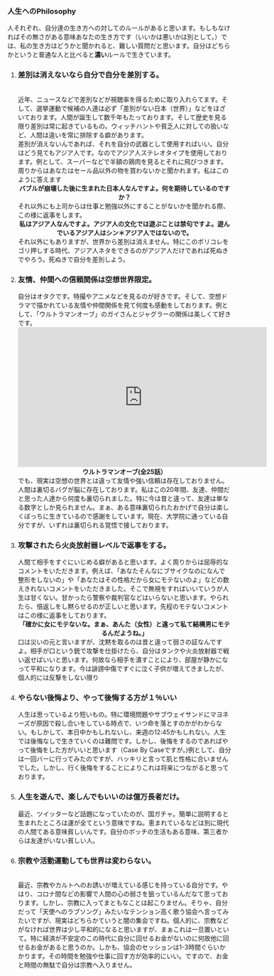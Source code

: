 <h3>人生へのPhilosophy</h3>
<p>人それぞれ、自分達の生き方への対してのルールがあると思います。もしもなければその無さがある意味あなたの生き方です（いいかは悪いかは別として。）では、私の生き方はどうかと聞かれると、難しい質問だと思います。自分はどちらかというと普通な人と比べると<b>濃い</b>ルールで生きています。</p>
<ol>
<li><h3>差別は消えないなら自分で自分を差別する。</h3><br/>
近年、ニュースなどで差別などが視聴率を得るために取り入れらてます。そして、選挙運動で候補の人達は必ず「差別がない日本（世界）」などをほざいております。人間が誕生して数千年もたっております。そして歴史を見る限り差別は常に起きているもの。ウィッチハントや貧乏人に対しての扱いなど、人間は違いを常に排除する癖があります。<br/>
差別が消えないんであれば、それを自分の武器として使用すればいい。自分はどう見てもアジア人です。なのでアジア人ステレオタイプを使用しております。例として、スーパーなどで半額の鶏肉を見るとそれに飛びつきます。周りからはあなたはセール品以外の物を買わないかと聞かれます。私はこのように答えます
<div style="text-align:center"><b>バブルが崩壊した後に生まれた日本人なんですよ。何を期待しているのですか？</b></div>
それ以外にも上司からは仕事と勉強以外にすることがないかを聞かれる際、この様に返事をします。
<div style="text-align:center"><b>私はアジア人なんですよ。アジア人の文化では遊ぶことは禁句ですよ。遊んでいるアジア人はシン＊アジア人ではないので。</b></div>
それ以外にもありますが、世界から差別は消えません。特にこのポリコレをゴリ押しする時代、アジア人ネタをできるのがアジア人だけであれば死ぬきでやろう。死ぬきで自分を差別しよう。
</li>
<li><h3>友情、仲間への信頼関係は空想世界限定。</h3>
自分はオタクです。特撮やアニメなどを見るのが好きです。そして、空想ドラマで描かれている友情や仲間関係を見て何度も感動をしております。例として、「ウルトラマンオーブ」のガイさんとジャグラーの関係は美しくて好きです。
<div style="text-align:center"><iframe width="560" height="315" src="https://www.youtube.com/embed/XirMfCghQLo" title="YouTube video player" frameborder="0" allow="accelerometer; autoplay; clipboard-write; encrypted-media; gyroscope; picture-in-picture" allowfullscreen></iframe></div>
<div style="text-align:center"><b>ウルトラマンオーブ(全25話）</b></div>
でも、現実は空想の世界とは違って友情や強い信頼は存在しておりません。人間は裏切るバグが脳に存在しております。私はこの20年間、友達、仲間だと思った人達から何度も裏切られました。特に今は昔と違って、友達は単なる数字としか見られません。まぁ、ある意味裏切られたおかげで自分は楽しくぼっちに生きているので感謝をしています。現在、大学院に通っている自分ですが、いずれは裏切られる覚悟で接しております。</li>
<li><h3>攻撃されたら火炎放射器レベルで返事をする。</h3>
人間て相手をすぐにいじめる癖があると思います。よく周りからは屈辱的なコメントをいただきます。例えば、「あなたそんなにブサイクなのになんで整形をしないの」や「あなたはその性格だから女にモテないのよ」などの数えきれないコメントをいただきました。そこで無視をすればいいていうが人生は甘くない。甘かったら警察や裁判官などはいらないと思います。やられたら、倍返しをし黙らせるのが正しいと思います。先程のモテないコメントはこの様に返事をしております。
<div style="text-align:center"><b>「確かに女にモテないな。まぁ、あんた（女性）と違って私て結構男にモテるんだようね。」</b></div>
口は災いの元と言いますが、沈黙を取るのは昔と違って弱さの証なんですよ。相手が口という銃で攻撃を仕掛けたら、自分はタンクや火炎放射器で戦い返せばいいと思います。何故なら相手を潰すことにより、部屋が静かになって平和になります。今は誹謗中傷ですぐに泣く子供が増えてきましたが、個人的には反撃をしない限り
</li>
<li><h3>やらない後悔より、やって後悔する方が１％いい</h3>
人生は思っているより短いもの。特に環境問題やサブウェイサンドにマヨネーズが原因で殺し合いをしている時点で、いつ命を落とすのかがわからない。もしかして、本日中かもしれないし、来週の12:45かもしれない。人生では後悔なしで生きていくのは難問です。しかし、後悔をするのであればやって後悔をした方がいいと思います（Case By Caseですが。)例として、自分は一回バーに行ってみたのですが、ハッキリと言って肌と性格に合いませんでした。しかし、行く後悔をすることによりこれは将来につながると思っております。
</li>
<li><h3>人生を遊んで、楽しんでもいいのは億万長者だけ。</h3>
最近、ツイッターなど話題になっていたのが、国ガチャ。簡単に説明すると生まれたところは運が全てという意味ですね。恵まれているなどは別に現代の人間てある意味貧しいんです。自分のボッチの生活もある意味、第三者からは友達がいない貧しい人。
</li>
<li><h3>宗教や活動運動しても世界は変わらない。</h3><br/>
最近、宗教やカルトへのお誘いが増えている感じを持っている自分です。やはり、コロナ間などの影響で人間の心の弱さを狙っているんだなて思っております。しかし、宗教に入ってまともなことは起こりません。そりゃ、自分だって「天使へのラブソング」みたいなテンション高く歌う協会へ言ってみたいですが、現実はどちらかていうと闇の集会ですね。個人的に、宗教などがなければ世界は少し平和的になると思いますが、まぁこれは一旦置いといて。特に経済が不安定のこの時代に自分に回せるお金がないのに何故他に回せるお金があると思うのか。しかも、協会のセッションは1-3時間ぐらいかかります。その時間を勉強や仕事に回す方が効率的にいい。ですので、お金と時間の無駄で自分は宗教へ入りません。</li>
</ol>
